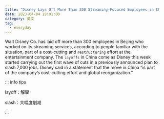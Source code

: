 ```yaml
---
title: "Disney Lays Off More Than 300 Streaming-Focused Employees in China"
date: 2023-04-04 19:01:00
category: 英文
tag:
  - everyday
---
```


Walt Disney Co. has laid off more than 300 employees in Beijing who worked on its streaming services, according to people familiar with the situation, part of a cost-cutting and `restructuring` effort at the entertainment company. The `layoffs` in China come as Disney this week started carrying out the first wave of cuts in a previously announced plan to slash 7,000 jobs. Disney said in a statement that the move in China “is part of the company’s cost-cutting effort and global reorganization.”

::: info tips

layoff：解雇

slash：大幅度削减

:::
